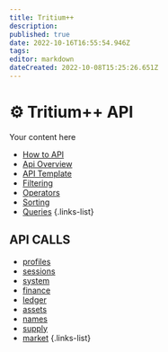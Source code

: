 ```yaml
---
title: Tritium++
description: 
published: true
date: 2022-10-16T16:55:54.946Z
tags: 
editor: markdown
dateCreated: 2022-10-08T15:25:26.651Z
---
```


# ⚙ Tritium++ API
Your content here

- [How to API](/en/tritium++/how-to-api-tritium++)
- [Api Overview](/en/tritium++/tritium++-api-overview)
- [API Template](/en/tritium++/tritium++-api-template)
- [Filtering](/en/tritium++/filtering)
- [Operators](/en/tritium++/operators)
- [Sorting](/en/tritium++/sorting)
- [Queries](/en/tritium++/queries)
{.links-list}

## API CALLS
- [profiles](/en/tritium++/profiles)
- [sessions](/en/tritium++/sessions)
- [system](/en/tritium++/system)
- [finance](/en/tritium++/finance)
- [ledger](/en/tritium++/ledger)
- [assets](/en/tritium++/assets)
- [names](/en/tritium++/names)
- [supply](/en/tritium++/supply)
- [market](/en/tritium++/market)
{.links-list}